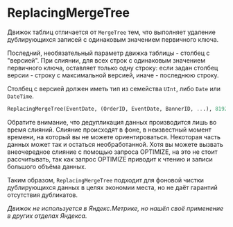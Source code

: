 ReplacingMergeTree
==================

Движок таблиц отличается от `MergeTree` тем, что выполняет удаление дублирующихся записей с одинаковым значением первичного ключа.

Последний, необязательный параметр движка таблицы - столбец с "версией". При слиянии, для всех строк с одинаковым значением первичного ключа, оставляет только одну строку: если задан столбец версии - строку с максимальной версией, иначе - последнюю строку.

Столбец с версией должен иметь тип из семейства `UInt`, либо `Date` или `DateTime`.

```sql
ReplacingMergeTree(EventDate, (OrderID, EventDate, BannerID, ...), 8192, ver)
```

Обратите внимание, что дедупликация данных производится лишь во время слияний. Слияние происходят в фоне, в неизвестный момент времени, на который вы не можете ориентироваться. Некоторая часть данных может так и остаться необработанной. Хотя вы можете вызвать внеочередное слияние с помощью запроса OPTIMIZE, на это не стоит рассчитывать, так как запрос OPTIMIZE приводит к чтению и записи большого объёма данных.

Таким образом, `ReplacingMergeTree` подходит для фоновой чистки дублирующихся данных в целях экономии места, но не даёт гарантий отсутствия дубликатов.

*Движок не используется в Яндекс.Метрике, но нашёл своё применение в других отделах Яндекса.*
